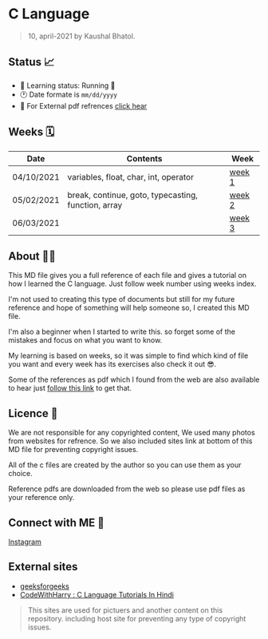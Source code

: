 # C Language

>10, april-2021 by Kaushal Bhatol.

## Status 📈

* 📖 Learning status: Running 📗
* 🕐 Date formate is `mm/dd/yyyy`
* 📂 For External pdf refrences [click hear][reference-folder]

## Weeks 🗓

 Date       | Contents | Week
------------|----------|----------
04/10/2021  | variables, float, char, int, operator | [week 1](week_1)
05/02/2021  | break, continue, goto, typecasting, function, array | [week 2](week_2)
06/03/2021  |   | [week 3](week_3)

## About 👷‍♂️

This MD file gives you a full reference of each file and gives a tutorial on how I learned the C language. Just follow week number using weeks index.

I'm not used to creating this type of documents but still for my future reference and hope of something will help someone so, I created this MD file.

I'm also a beginner when I started to write this. so forget some of the mistakes and focus on what you want to know.

My learning is based on weeks, so it was simple to find which kind of file you want and every week has its exercises also check it out 😎.

Some of the references as pdf which I found from the web are also available to hear just [follow this link][reference-folder] to get that.

## Licence 🔐

We are not responsible for any copyrighted content, We used many photos from websites for refrence. So we also included sites link at bottom of this MD file for preventing copyright issues.

All of the c files are created by the author so you can use them as your choice.

Reference pdfs are downloaded from the web so please use pdf files as your reference only.

<!-- Link area -->
## Connect with ME 📱

[Instagram](https://instagram.com/kaushal_bhatol)

## External sites

* [geeksforgeeks](https://www.geeksforgeeks.org/)
* [CodeWithHarry : C Language Tutorials In Hindi](https://www.youtube.com/playlist?list=PLu0W_9lII9aiXlHcLx-mDH1Qul38wD3aR)

> This sites are used for pictuers and another content on this repository. including host site for preventing any type of copyright issues.

[reference-folder]: reference/
